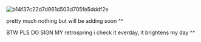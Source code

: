 ![b14f37c22d7d961d503d705fe5dddf2e](https://github.com/Anx1etyFreak/Anx1etyFreak/assets/132960822/3e0d5458-c322-41d7-836d-6ca1c9a76f72)


pretty much nothing but will be adding soon ^^

BTW PLS DO SIGN MY retrospring i check it everday, it brightens my day ^^

